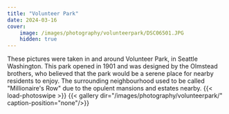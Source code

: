 ```yaml
---
title: "Volunteer Park" 
date: 2024-03-16
cover:
    image: /images/photography/volunteerpark/DSC06501.JPG
    hidden: true
---
```

These pictures were taken in and around Volunteer Park, in Seattle Washington. This park opened in 1901 and was designed by the Olmstead brothers, who believed that the park would be a serene place for nearby residents to enjoy. The surrounding neighbourhood used to be called "Millionaire's Row" due to the opulent mansions and estates nearby.
{{< load-photoswipe >}}
{{< gallery dir="/images/photography/volunteerpark/" caption-position="none"/>}}